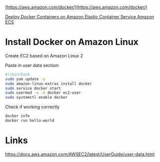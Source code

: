 [https://aws.amazon.com/docker/](https://aws.amazon.com/docker/)

[Deploy Docker Containers on Amazon Elastic Container Service Amazon ECS](https://aws.amazon.com/getting-started/hands-on/deploy-docker-containers/)

# Install Docker on Amazon Linux

Create EC2 based on Amazon Linux 2



Paste in user data section:

```sh
#!/bin/bash
sudo yum update -y
sudo amazon-linux-extras install docker
sudo service docker start
sudo usermod -a -G docker ec2-user
sudo systemctl enable docker
```



Check if working correctly

```sh
docker info
docker run hello-world
```



# Links

https://docs.aws.amazon.com/AWSEC2/latest/UserGuide/user-data.html
